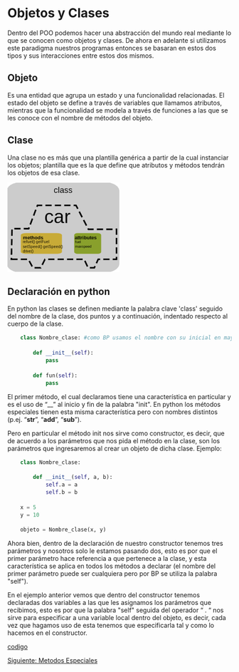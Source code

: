 # Objetos y Clases
Dentro del POO podemos hacer una abstracción del mundo real mediante lo que se conocen como objetos y clases. De ahora en adelante si utilizamos este paradigma nuestros programas entonces se basaran en estos dos tipos y sus interacciones entre estos dos mismos.

## Objeto 
Es una entidad que agrupa un estado y una funcionalidad relacionadas. El estado del objeto se define a través de variables que llamamos atributos, mientras que la funcionalidad se modela a través de funciones a las que se les conoce con el nombre de métodos del objeto.  

## Clase
Una clase no es más que una plantilla genérica a partir de la cual instanciar los objetos; plantilla que es la que define que atributos y métodos tendrán los objetos de esa clase.

![auto](/imgs/ObjCls.png)

## Declaración en python
En python las clases se definen mediante la palabra clave 'class' seguido del nombre de la clase, dos puntos y a continuación, indentado respecto  al cuerpo de la clase.

```python
    class Nombre_clase: #como BP usamos el nombre con su inicial en mayúscula

        def __init__(self):
            pass

        def fun(self):
            pass
```

El primer método, el cual declaramos tiene una característica en particular y es el uso de “__” al inicio y fin de la palabra "init". 
En python los métodos especiales tienen esta misma característica pero con nombres distintos (p.ej.  “__str__”, “__add__”, “__sub__”).

Pero en particular el método init nos sirve como constructor, es decir, que de acuerdo a los parámetros que nos pida el método en la clase, son los parámetros que ingresaremos al crear un objeto de dicha clase. Ejemplo:

```python
    class Nombre_clase:

        def __init__(self, a, b):
            self.a = a
            self.b = b

    x = 5
    y = 10

    objeto = Nombre_clase(x, y)
```

Ahora bien, dentro de la declaración de nuestro constructor tenemos tres parámetros y nosotros solo le estamos pasando dos, esto es por que el primer parámetro hace referencia a que pertenece a la clase, y esta característica se aplica en todos los métodos a declarar (el nombre del primer parámetro puede ser cualquiera pero por BP se utiliza la palabra "self").

En el ejemplo anterior vemos que dentro del constructor tenemos declaradas dos variables a las que les asignamos los parámetros que recibimos, esto es por que la palabra "self" seguida del operador “ . “ nos sirve para especificar a una variable local dentro del objeto, es decir, cada vez que hagamos uso de esta tenemos que especificarla tal y como lo hacemos en el constructor.

[codigo](/ObjCls/ejemploAuto.py)

[Siguiente: Metodos Especiales](/MetEsp/MetodosEspeciales.md)